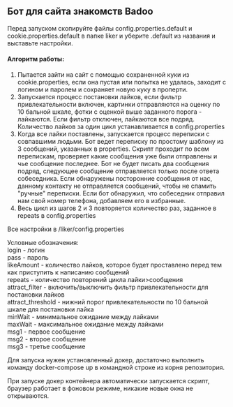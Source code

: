 <h2>Бот для сайта знакомств Badoo</h2>

Перед запуском скопируйте файлы config.properties.default и cookie.properties.default в папке liker и уберите .default из названия и выставьте настройки.

<h4>Алгоритм работы:</h4>

1. Пытается зайти на сайт с помощью сохраненной куки из cookie.properties, если она пустая или попытка не удалась, заходит с логином и паролем и сохраняет новую куку в проперти.
2. Запускается процесс постановки лайков, если фильтр привлекательности включен, картинки отправляются на оценку по 10 бальной шкале, фотки с оценкой выше заданного порога - лайкаются. Если фильтр отключен, лайкаются все подряд. Количество лайков за один цикл устанавливается в config.properties
3. Когда все лайки поставлены, запускается процесс переписки с совпавшими людьми. Бот ведет переписку по простому шаблону из 3 сообщений, указанных в properties. Скрипт проходит по всем перепискам, проверяет какие сообщения уже были отправлены и чье сообщение последнее. Бот не будет писать два сообщения подряд, следующее сообщение отправляется только после ответа собеседника. Если обнаружены посторонние сообщения от нас, данному контакту не отправляется сообщений, чтобы не спамить "ручные" переписки. Если бот обнаружил, что собеседник отправил нам свой номер телефона, добавляем его в избранные.
4. Весь цикл из шагов 2 и 3 повторяется количество раз, заданное в repeats в config.properties

Все настройки в /liker/config.properties

Условные обозначения:\
login - логин\
pass - пароль\
likeAmount - количество лайков, которое будет проставлено перед тем как приступить к написанию сообщений\
repeats - количество повторений цикла лайки>сообщения\
attract_filter - включить/выключить фильтр привлекательности для постановки лайков\
attract_threshold - нижний порог привлекательности по 10 бальной шкале для постановки лайка\
minWait - минимальное ожидание между лайками\
maxWait - максимальное ожидание между лайками\
msg1 - первое сообщение\
msg2 - второе сообщение\
msg3 - третье сообщение

Для запуска нужен установленный докер, достаточно выполнить команду docker-compose up в командной строке из корня репозитория.

При запуске докер контейнера автоматически запускается скрипт, браузер работает в фоновом режиме, никакие новые окна не открываются.
